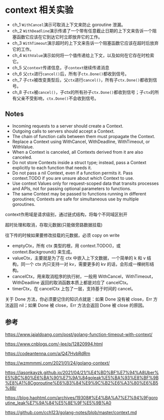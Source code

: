 # context 相关实验

- ch_1 `WithCancel`演示可取消上下文来防止 goroutine 泄漏。
- ch_2 `WithDeadline`演示传递了一个带有任意截止日期的上下文来告诉一个阻塞函数它应该在它到达它时立即放弃它的工作。
- ch_3 `WithTimeout`演示超时的上下文来告诉一个阻塞函数它应该在超时后放弃它的工作。
- ch_4 `WithValue`演示如何将一个值传递给上下文，以及如何在它存在时检索它。
- ch_5 父`context`传递信息，子`context`继续传递消息
- ch_6 父`ctx`进行`cancel()`后，所有子`ctx.Done()`都收到信号。
- ch_7 子`ctx`被改变类型后，父`ctx`进行`cancel()`，所有子`ctx.Done()`都收到信号。
- ch_8 子`ctx`被`cancel()`，子ctx的所有孙子`ctx.Done()`都收到信号；子`ctx`的所有父亲不受影响，`ctx.Done()`不会收到信号。


## Notes
- Incoming requests to a server should create a Context.
- Outgoing calls to servers should accept a Context.
- The chain of function calls between them must propagate the Context.
- Replace a Context using WithCancel, WithDeadline, WithTimeout, or WithValue.
- When a Context is canceled, all Contexts derived from it are also canceled.
- Do not store Contexts inside a struct type; instead, pass a Context explicitly to each function that needs it.
- Do not pass a nil Context, even if a function permits it. Pass context.TODO if you are unsure about which Context to use.
- Use context Values only for request-scoped data that transits processes and APIs, not for passing optional parameters to functions.
- The same Context may be passed to functions running in different goroutines; Contexts are safe for simultaneous use by multiple goroutines.

context作用域是请求级别，通过链式结构，将每个不同域区别开

超时处理和取消，存取元数据(只能做旁路数据挂载)

往下传的时候如果要修改挂载的元数据，必须 copy on write

- emptyCtx，所有 ctx 类型的根，用 context.TODO()，或 context.Background() 来生成。
- valueCtx，主要就是为了在 ctx 中嵌入上下文数据，一个简单的 k 和 v 结构，同一个 ctx 内只支持一对 kv，需要更多的 kv 的话，会形成一棵树形结构。
- cancelCtx，用来取消程序的执行树，一般用 WithCancel，WithTimeout，WithDeadline 返回的取消函数本质上都是对应了 cancelCtx。
- timerCtx，在 cancelCtx 上包了一层，支持基于时间的 cancel。

关于 Done 方法，你必须要记住的知识点就是：如果 Done 没有被 close，Err 方法返回 nil；如果 Done 被 close，Err 方法会返回 Done 被 close 的原因。

## 参考

https://www.jajaldoang.com/post/golang-function-timeout-with-context/

https://www.cnblogs.com/-lee/p/12820994.html

https://codeantenna.com/a/Q47HvbRdRm

https://wzmmmmj.com/2021/01/24/golang-context/

https://jasonkayzk.github.io/2021/04/21/%E4%BD%BF%E7%94%A8Uber%E5%BC%80%E6%BA%90%E7%9A%84goleak%E5%BA%93%E8%BF%9B%E8%A1%8Cgoroutine%E6%B3%84%E9%9C%B2%E6%A3%80%E6%B5%8B/

https://blog.haohtml.com/archives/19308#%E4%BA%A7%E7%94%9Fgoroutine_leak%E7%9A%84%E5%8E%9F%E5%9B%A0

https://github.com/cch123/golang-notes/blob/master/context.md